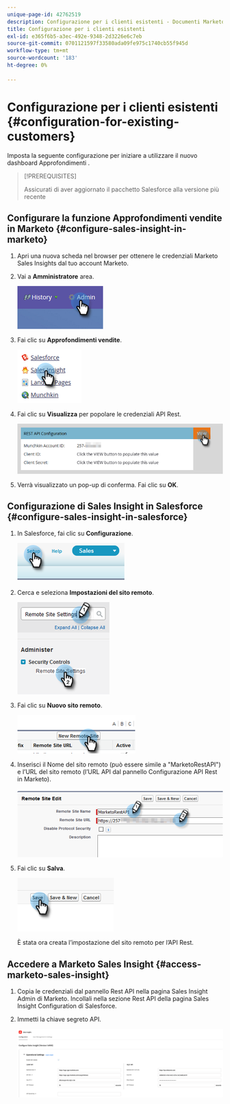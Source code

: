 ```yaml
---
unique-page-id: 42762519
description: Configurazione per i clienti esistenti - Documenti Marketo - Documentazione del prodotto
title: Configurazione per i clienti esistenti
exl-id: e365f6b5-a3ec-492e-9348-2d3226e6c7eb
source-git-commit: 0701121597f33580ada09fe975c1740cb55f945d
workflow-type: tm+mt
source-wordcount: '183'
ht-degree: 0%

---
```


# Configurazione per i clienti esistenti {#configuration-for-existing-customers}

Imposta la seguente configurazione per iniziare a utilizzare il nuovo dashboard Approfondimenti .

>[!PREREQUISITES]
>
>Assicurati di aver aggiornato il pacchetto Salesforce alla versione più recente

## Configurare la funzione Approfondimenti vendite in Marketo {#configure-sales-insight-in-marketo}

1. Apri una nuova scheda nel browser per ottenere le credenziali Marketo Sales Insights dal tuo account Marketo.

1. Vai a **Amministratore** area.

   ![](assets/configuration-for-existing-customers-1.png)

1. Fai clic su **Approfondimenti vendite**.

   ![](assets/configuration-for-existing-customers-2.png)

1. Fai clic su **Visualizza** per popolare le credenziali API Rest.

   ![](assets/configuration-for-existing-customers-3.png)

1. Verrà visualizzato un pop-up di conferma. Fai clic su **OK**.

## Configurazione di Sales Insight in Salesforce {#configure-sales-insight-in-salesforce}

1. In Salesforce, fai clic su **Configurazione**.

   ![](assets/configuration-for-existing-customers-4.png)

1. Cerca e seleziona **Impostazioni del sito remoto**.

   ![](assets/configuration-for-existing-customers-5.png)

1. Fai clic su **Nuovo sito remoto**.

   ![](assets/configuration-for-existing-customers-6.png)

1. Inserisci il Nome del sito remoto (può essere simile a &quot;MarketoRestAPI&quot;) e l’URL del sito remoto (l’URL API dal pannello Configurazione API Rest in Marketo).

   ![](assets/configuration-for-existing-customers-7.png)

1. Fai clic su **Salva**.

   ![](assets/configuration-for-existing-customers-8.png)

   È stata ora creata l’impostazione del sito remoto per l’API Rest.

## Accedere a Marketo Sales Insight {#access-marketo-sales-insight}

1. Copia le credenziali dal pannello Rest API nella pagina Sales Insight Admin di Marketo. Incollali nella sezione Rest API della pagina Sales Insight Configuration di Salesforce.

1. Immetti la chiave segreto API.

   ![](assets/configuration-for-existing-customers-9.png)
